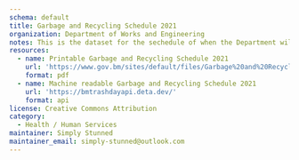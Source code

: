 ```yaml
---
schema: default
title: Garbage and Recycling Schedule 2021
organization: Department of Works and Engineering
notes: This is the dataset for the sechedule of when the Department will make collections in 2021
resources:
  - name: Printable Garbage and Recycling Schedule 2021
    url: 'https://www.gov.bm/sites/default/files/Garbage%20and%20Recycling%20Schedule%202021.pdf'
    format: pdf
  - name: Machine readable Garbage and Recycling Schedule 2021
    url: 'https://bmtrashdayapi.deta.dev/'
    format: api
license: Creative Commons Attribution
category:
  - Health / Human Services
maintainer: Simply Stunned 
maintainer_email: simply-stunned@outlook.com
---
```

